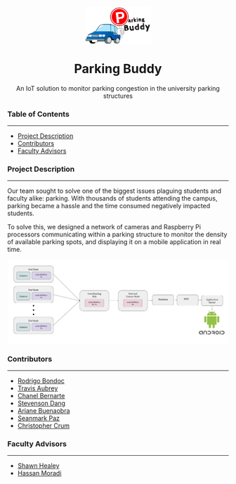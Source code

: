 <div style="display: flex; justify-content: center; margin-top: 15px;">
<img src="https://raw.githubusercontent.com/rbondoc96/EE-Senior-Design/master/media/pics/parkingbuddylogo.png" width="150px">
</div>
<h1 align="center">Parking Buddy</h1>
<p align="center">An IoT solution to monitor parking congestion in the university parking structures</p>

<h3>Table of Contents</h3>
<hr>
<ul>
    <li><a href="#desc">Project Description</a></li>
    <li><a href="#contrib">Contributors</a></li>
    <li><a href="#advisors">Faculty Advisors</a></li>
</ul>

<h3>Project Description</h3><a name="desc"></a>
<hr>
<p>Our team sought to solve one of the biggest issues plaguing students and faculty alike: parking. With thousands of students attending the campus, parking became a hassle and the time consumed negatively impacted students. 

To solve this, we designed a network of cameras and Raspberry Pi processors communicating within a parking structure to monitor the density of available parking spots, and displaying it on a mobile application in real time.</p>

<div style="text-align: center; margin-top: 15px;">
<img src="https://raw.githubusercontent.com/rbondoc96/EE-Senior-Design/master/media/pics/Network%20Flow%20Diagram.jpg" max-width="720px">
</div>

<h3>Contributors</h3><a name="contrib"></a>
<hr>
<ul>
    <li><a href="https://www.github.com/rbondoc96">Rodrigo Bondoc</a></li>
    <li><a href="https://www.linkedin.com/in/travisaubrey76">Travis Aubrey</a></li>
    <li><a href="https://www.linkedin.com/in/chanel-bernarte">Chanel Bernarte</a></li>
    <li><a href="https://www.linkedin.com/in/stevenson-dang-928139133">Stevenson Dang</a></li>
    <li><a href="https://www.linkedin.com/in/ariane-buenaobra">Ariane Buenaobra</a></li>
    <li><a href="https://www.linkedin.com/in/seanmark-paz-4244b7154">Seanmark Paz</a></li>
    <li><a href="https://www.linkedin.com/in/christopherccrum">Christopher Crum</a></li>
</ul>

<h3>Faculty Advisors</h3><a name="advisors"></a>
<hr>
<ul>
    <li><a href="https://edoras.sdsu.edu/~healey/">Shawn Healey</a></li>
    <li><a href="https://www.linkedin.com/in/hassanmoradi/">Hassan Moradi</a></li>
</ul>